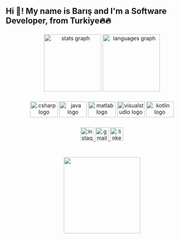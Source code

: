 
<h2 align="left">Hi 👋! My name is Barış and I'm a Software Developer, from Turkiye🔥🔥</h2>

###

<div align="center">
  <img src="https://github-readme-stats.vercel.app/api?hide_title=false&hide_rank=false&show_icons=true&include_all_commits=false&count_private=false&disable_animations=false&theme=tokyonight&locale=en&hide_border=false&custom_title=Stats on FIRE&username=berlaq" height="150" alt="stats graph"  />
  <img src="https://github-readme-stats.vercel.app/api/top-langs?locale=en&hide_title=false&layout=compact&card_width=320&langs_count=5&theme=tokyonight&hide_border=false&username=berlaq" height="150" alt="languages graph"  />
</div>

###

<div align="center">
  <img src="https://cdn.jsdelivr.net/gh/devicons/devicon/icons/csharp/csharp-original.svg" height="42" width="72" alt="csharp logo"  />
  <img src="https://cdn.jsdelivr.net/gh/devicons/devicon/icons/java/java-original.svg" height="42" width="72" alt="java logo"  />
  <img src="https://cdn.jsdelivr.net/gh/devicons/devicon/icons/matlab/matlab-original.svg" height="42" width="72" alt="matlab logo"  />
  <img src="https://cdn.jsdelivr.net/gh/devicons/devicon/icons/visualstudio/visualstudio-plain.svg" height="42" width="72" alt="visualstudio logo"  />
  <img src="https://cdn.jsdelivr.net/gh/devicons/devicon/icons/kotlin/kotlin-original.svg" height="42" width="72" alt="kotlin logo"  />
</div>

###

<div align="center">
  <a href="https://www.instagram.com/baris2641/" target="_blank">
    <img src="https://img.shields.io/static/v1?message=baris2641&logo=instagram&label=&color=5851DB&logoColor=white&labelColor=&style=for-the-badge" height="35" alt="instagram logo"  />
  </a>
  <a href="mailto:isikbaris188@gmail.com" target="_blank">
    <img src="https://img.shields.io/static/v1?message=Gmail&logo=gmail&label=&color=D14836&logoColor=white&labelColor=&style=for-the-badge" height="35" alt="gmail logo"  />
  </a>
  <a href="https://tr.linkedin.com/in/barış-işik-134673217/" target="_blank">
    <img src="https://img.shields.io/static/v1?message=BARISISIK&logo=linkedin&label=&color=0A66C2&logoColor=white&labelColor=&style=for-the-badge" height="35" alt="linkedin logo"  />
  </a>
</div>

###

<br clear="both">

<div align="center">
  <img height="200" src="https://c.tenor.com/itjFesV8_RUAAAAi/soulja-boy-pepe.gif"  />
</div>

###
